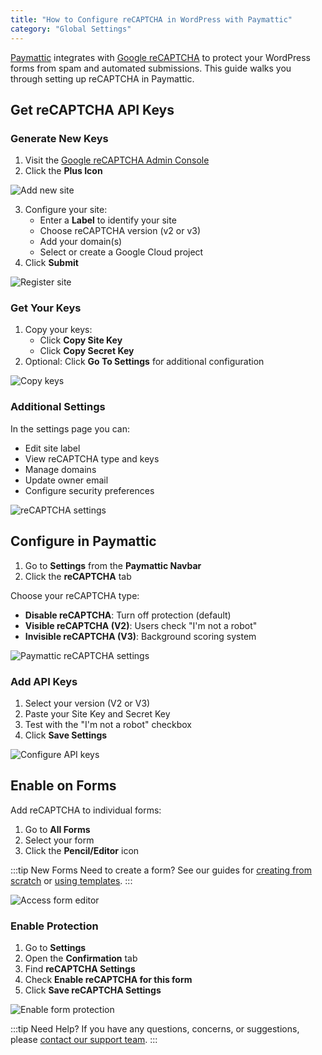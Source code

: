 ```yaml
---
title: "How to Configure reCAPTCHA in WordPress with Paymattic"
category: "Global Settings"
---
```


[Paymattic](https://paymattic.com/) integrates with [Google reCAPTCHA](https://paymattic.com/configure-google-recaptcha-for-your-website-security/#what-is-google-recaptcha) to protect your WordPress forms from spam and automated submissions. This guide walks you through setting up reCAPTCHA in Paymattic.

## Get reCAPTCHA API Keys

### Generate New Keys

1. Visit the [Google reCAPTCHA Admin Console](https://www.google.com/recaptcha/admin/)
2. Click the **Plus Icon**

![Add new site](/images/global-settings/how-to-configure-recaptcha-in-wordpress-with-paymattic/Plus-Icon-from-Google-reCAPTCHA-Site.png)

3. Configure your site:
   - Enter a **Label** to identify your site
   - Choose reCAPTCHA version (v2 or v3)
   - Add your domain(s)
   - Select or create a Google Cloud project
4. Click **Submit**

![Register site](/images/global-settings/how-to-configure-recaptcha-in-wordpress-with-paymattic/Register-a-new-site-page-for-reCAPTCHA-1-1.webp)

### Get Your Keys

1. Copy your keys:
   - Click **Copy Site Key**
   - Click **Copy Secret Key**
2. Optional: Click **Go To Settings** for additional configuration

![Copy keys](/images/global-settings/how-to-configure-recaptcha-in-wordpress-with-paymattic/Copy-Site-Secret-keys-scaled.webp)

### Additional Settings

In the settings page you can:
- Edit site label
- View reCAPTCHA type and keys
- Manage domains
- Update owner email
- Configure security preferences

![reCAPTCHA settings](/images/global-settings/how-to-configure-recaptcha-in-wordpress-with-paymattic/Google-reCAPTCHA-Settings-1-1.webp)

## Configure in Paymattic

1. Go to **Settings** from the **Paymattic Navbar**
2. Click the **reCAPTCHA** tab

Choose your reCAPTCHA type:
- **Disable reCAPTCHA**: Turn off protection (default)
- **Visible reCAPTCHA (V2)**: Users check "I'm not a robot"
- **Invisible reCAPTCHA (V3)**: Background scoring system

![Paymattic reCAPTCHA settings](/images/global-settings/how-to-configure-recaptcha-in-wordpress-with-paymattic/reCAPTCHA-Settings-page-scaled.webp)

### Add API Keys

1. Select your version (V2 or V3)
2. Paste your Site Key and Secret Key
3. Test with the "I'm not a robot" checkbox
4. Click **Save Settings**

![Configure API keys](/images/global-settings/how-to-configure-recaptcha-in-wordpress-with-paymattic/Paste-the-API-keys-into-V3-site-key-and-secret-key-fields.webp)

## Enable on Forms

Add reCAPTCHA to individual forms:

1. Go to **All Forms**
2. Select your form
3. Click the **Pencil/Editor** icon

:::tip New Forms
Need to create a form? See our guides for [creating from scratch](/how-to-create-a-form-from-scratch-with-paymattic) or [using templates](/simple-form-templates).
:::

![Access form editor](/images/global-settings/how-to-configure-recaptcha-in-wordpress-with-paymattic/Open-desired-form-to-integrate-recptcha-scaled.webp)

### Enable Protection

1. Go to **Settings**
2. Open the **Confirmation** tab
3. Find **reCAPTCHA Settings**
4. Check **Enable reCAPTCHA for this form**
5. Click **Save reCAPTCHA Settings**

![Enable form protection](/images/global-settings/how-to-configure-recaptcha-in-wordpress-with-paymattic/Enable-reCAPTCHA-for-this-form-option-1-scaled.webp)

:::tip Need Help?
If you have any questions, concerns, or suggestions, please [contact our support team](https://wpmanageninja.com/support-tickets/).
:::